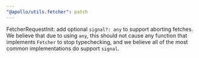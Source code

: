 ```yaml
---
"@apollo/utils.fetcher": patch
---
```


FetcherRequestInit: add optional `signal?: any` to support aborting fetches. We believe that due to using `any`, this should not cause any function that implements `Fetcher` to stop typechecking, and we believe all of the most common implementations do support `signal`.
